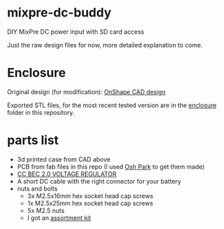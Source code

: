 # mixpre-dc-buddy
DIY MixPre DC power input with SD card access

Just the raw design files for now, more detailed explanation to come. 

# Enclosure
Original design (for modification): [OnShape CAD design](https://cad.onshape.com/documents/e7739d92300af53f02275ff7/w/248d08b423cc89cecde0d110/e/cee79aee639158bf5676ad06?renderMode=0&uiState=640cdf0f5e70ba02e0ce10b2)

Exported STL files, for the most recent tested version are in the [enclosure](enclosure/) folder in this repository.

# parts list

* 3d printed case from CAD above
* PCB from fab files in this repo (I used [Osh Park](https://oshpark.com/shared_projects/2w56M82F) to get them made)
* [CC BEC 2.0 VOLTAGE REGULATOR](https://www.castlecreations.com/en/bec-voltage-regulators-1/cc-bec-2-0-010-0154-00)
* A short DC cable with the right connector for your battery
* nuts and bolts
    * 3x M2.5x16mm hex socket head cap screws
    * 1x M2.5x25mm hex socket head cap screws
    * 5x M2.5 nuts
    * I got an [assortment kit](https://www.amazon.com/gp/product/B07VG889RW/ref=ppx_yo_dt_b_search_asin_title?ie=UTF8&psc=1)

